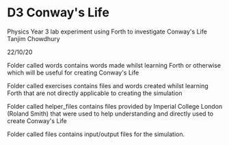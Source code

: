 # D3 Conway's Life
Physics Year 3 lab experiment using Forth to investigate Conway's Life
Tanjim Chowdhury

22/10/20

Folder called words contains words made whilst learning Forth or otherwise which will be useful for creating Conway's Life

Folder called exercises contains files and words created whilst learning Forth that are not directly applicable to creating the simulation

Folder called helper_files contains files provided by Imperial College London (Roland Smith) that were used to help understanding and directly used to create Conway's Life

Folder called files contains input/output files for the simulation.
